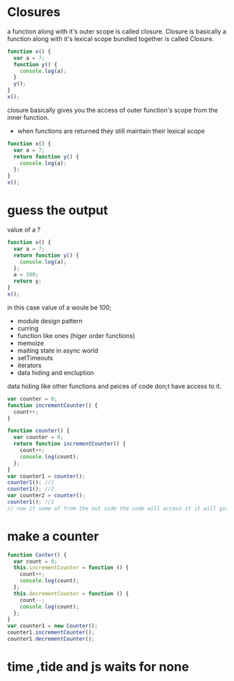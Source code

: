 # Closures

a function along with it's outer scope is called closure.
Closure is basically a function along with it's lexical scope bundled together is called Closure.

```js
function x() {
  var a = 7;
  function y() {
    console.log(a);
  }
  y();
}
x();
```

closure basically gives you the access of outer function's scope from the inner function.

- when functions are returned they still maintain their lexical scope

```js
function x() {
  var a = 7;
  return function y() {
    console.log(a);
  };
}
x();
```

# guess the output

value of a ?

```js
function x() {
  var a = 7;
  return function y() {
    console.log(a);
  };
  a = 100;
  return y;
}
x();
```

in this case value of a woule be 100;

- module design pattern
- curring
- function like ones (higer order functions)
- memoize
- maiting state in async world
- setTimeouts
- iterators
- data hiding and encluption

data hiding
like other functions and peices of code don;t have access to it.

```js
var counter = 0;
function incrementCounter() {
  count++;
}

function counter() {
  var counter = 0;
  return function incrementCounter() {
    count++;
    console.log(count);
  };
}
var counter1 = counter();
counter1(); //1
counter1(); //2
var counter2 = counter();
counter1(); //1
// now it some of from the out side the code will access it it will give error
```

# make a counter

```js
function Conter() {
  var count = 0;
  this.incrementCounter = function () {
    count++;
    console.log(count);
  };
  this.decrementCounter = function () {
    count--;
    console.log(count);
  };
}
var counter1 = new Counter();
counter1.incrementCounter();
counter1.decrementCounter();
```

# time ,tide and js waits for none
